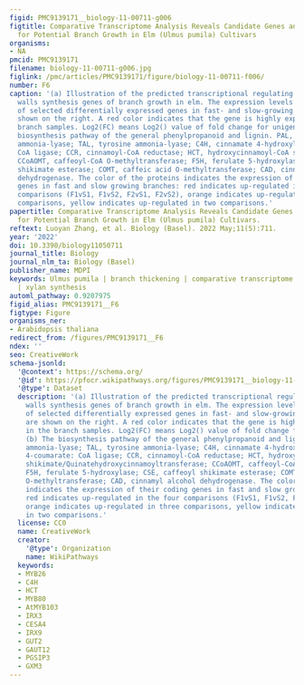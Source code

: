 ```yaml
---
figid: PMC9139171__biology-11-00711-g006
figtitle: Comparative Transcriptome Analysis Reveals Candidate Genes and Pathways
  for Potential Branch Growth in Elm (Ulmus pumila) Cultivars
organisms:
- NA
pmcid: PMC9139171
filename: biology-11-00711-g006.jpg
figlink: /pmc/articles/PMC9139171/figure/biology-11-00711-f006/
number: F6
caption: '(a) Illustration of the predicted transcriptional regulating and secondary
  walls synthesis genes of branch growth in elm. The expression levels (Log2(FC))
  of selected differentially expressed genes in fast- and slow-growing cultivars are
  shown on the right. A red color indicates that the gene is highly expressed in the
  branch samples. Log2(FC) means Log2() value of fold change for unigenes. (b) The
  biosynthesis pathway of the general phenylpropanoid and lignin. PAL, phenylalanine
  ammonia-lyase; TAL, tyrosine ammonia-lyase; C4H, cinnamate 4-hydroxylase; 4CL, 4-coumarate:
  CoA ligase; CCR, cinnamoyl-CoA reductase; HCT, hydroxycinnamoyl-CoA shikimate/Quinatehydroxycinnamoyltransferase;
  CCoAOMT, caffeoyl-CoA O-methyltransferase; F5H, ferulate 5-hydroxylase; CSE, caffeoyl
  shikimate esterase; COMT, caffeic acid O-methyltransferase; CAD, cinnamyl alcohol
  dehydrogenase. The color of the proteins indicates the expression of their coding
  genes in fast and slow growing branches: red indicates up-regulated in the four
  comparisons (F1vS1, F1vS2, F2vS1, F2vS2), orange indicates up-regulated in three
  comparisons, yellow indicates up-regulated in two comparisons.'
papertitle: Comparative Transcriptome Analysis Reveals Candidate Genes and Pathways
  for Potential Branch Growth in Elm (Ulmus pumila) Cultivars.
reftext: Luoyan Zhang, et al. Biology (Basel). 2022 May;11(5):711.
year: '2022'
doi: 10.3390/biology11050711
journal_title: Biology
journal_nlm_ta: Biology (Basel)
publisher_name: MDPI
keywords: Ulmus pumila | branch thickening | comparative transcriptome | cultivars
  | xylan synthesis
automl_pathway: 0.9207975
figid_alias: PMC9139171__F6
figtype: Figure
organisms_ner:
- Arabidopsis thaliana
redirect_from: /figures/PMC9139171__F6
ndex: ''
seo: CreativeWork
schema-jsonld:
  '@context': https://schema.org/
  '@id': https://pfocr.wikipathways.org/figures/PMC9139171__biology-11-00711-g006.html
  '@type': Dataset
  description: '(a) Illustration of the predicted transcriptional regulating and secondary
    walls synthesis genes of branch growth in elm. The expression levels (Log2(FC))
    of selected differentially expressed genes in fast- and slow-growing cultivars
    are shown on the right. A red color indicates that the gene is highly expressed
    in the branch samples. Log2(FC) means Log2() value of fold change for unigenes.
    (b) The biosynthesis pathway of the general phenylpropanoid and lignin. PAL, phenylalanine
    ammonia-lyase; TAL, tyrosine ammonia-lyase; C4H, cinnamate 4-hydroxylase; 4CL,
    4-coumarate: CoA ligase; CCR, cinnamoyl-CoA reductase; HCT, hydroxycinnamoyl-CoA
    shikimate/Quinatehydroxycinnamoyltransferase; CCoAOMT, caffeoyl-CoA O-methyltransferase;
    F5H, ferulate 5-hydroxylase; CSE, caffeoyl shikimate esterase; COMT, caffeic acid
    O-methyltransferase; CAD, cinnamyl alcohol dehydrogenase. The color of the proteins
    indicates the expression of their coding genes in fast and slow growing branches:
    red indicates up-regulated in the four comparisons (F1vS1, F1vS2, F2vS1, F2vS2),
    orange indicates up-regulated in three comparisons, yellow indicates up-regulated
    in two comparisons.'
  license: CC0
  name: CreativeWork
  creator:
    '@type': Organization
    name: WikiPathways
  keywords:
  - MYB26
  - C4H
  - HCT
  - MYB80
  - AtMYB103
  - IRX3
  - CESA4
  - IRX9
  - GUT2
  - GAUT12
  - PGSIP3
  - GXM3
---
```

